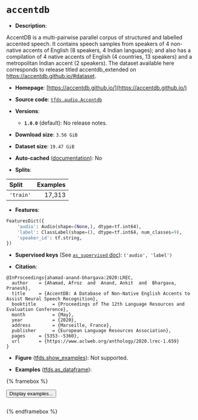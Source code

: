 <div itemscope itemtype="http://schema.org/Dataset">
  <div itemscope itemprop="includedInDataCatalog" itemtype="http://schema.org/DataCatalog">
    <meta itemprop="name" content="TensorFlow Datasets" />
  </div>
  <meta itemprop="name" content="accentdb" />
  <meta itemprop="description" content="AccentDB is a multi-pairwise parallel corpus of structured and labelled&#10;accented speech. It contains speech samples from speakers of 4 non-native&#10;accents of English (8 speakers, 4 Indian languages); and also has a compilation&#10;of 4 native accents of English (4 countries, 13 speakers) and a metropolitan&#10;Indian accent (2 speakers). The dataset available here corresponds to release&#10;titled accentdb_extended on https://accentdb.github.io/#dataset.&#10;&#10;To use this dataset:&#10;&#10;```python&#10;import tensorflow_datasets as tfds&#10;&#10;ds = tfds.load(&#x27;accentdb&#x27;, split=&#x27;train&#x27;)&#10;for ex in ds.take(4):&#10;  print(ex)&#10;```&#10;&#10;See [the guide](https://www.tensorflow.org/datasets/overview) for more&#10;informations on [tensorflow_datasets](https://www.tensorflow.org/datasets).&#10;&#10;" />
  <meta itemprop="url" content="https://www.tensorflow.org/datasets/catalog/accentdb" />
  <meta itemprop="sameAs" content="https://accentdb.github.io/" />
  <meta itemprop="citation" content="@InProceedings{ahamad-anand-bhargava:2020:LREC,&#10;  author    = {Ahamad, Afroz  and  Anand, Ankit  and  Bhargava, Pranesh},&#10;  title     = {AccentDB: A Database of Non-Native English Accents to Assist Neural Speech Recognition},&#10;  booktitle      = {Proceedings of The 12th Language Resources and Evaluation Conference},&#10;  month          = {May},&#10;  year           = {2020},&#10;  address        = {Marseille, France},&#10;  publisher      = {European Language Resources Association},&#10;  pages     = {5353--5360},&#10;  url       = {https://www.aclweb.org/anthology/2020.lrec-1.659}&#10;}" />
</div>

# `accentdb`

*   **Description**:

AccentDB is a multi-pairwise parallel corpus of structured and labelled accented
speech. It contains speech samples from speakers of 4 non-native accents of
English (8 speakers, 4 Indian languages); and also has a compilation of 4 native
accents of English (4 countries, 13 speakers) and a metropolitan Indian accent
(2 speakers). The dataset available here corresponds to release titled
accentdb_extended on https://accentdb.github.io/#dataset.

*   **Homepage**: [https://accentdb.github.io/](https://accentdb.github.io/)

*   **Source code**:
    [`tfds.audio.Accentdb`](https://github.com/tensorflow/datasets/tree/master/tensorflow_datasets/audio/accentdb.py)

*   **Versions**:

    *   **`1.0.0`** (default): No release notes.

*   **Download size**: `3.56 GiB`

*   **Dataset size**: `19.47 GiB`

*   **Auto-cached**
    ([documentation](https://www.tensorflow.org/datasets/performances#auto-caching)):
    No

*   **Splits**:

Split     | Examples
:-------- | -------:
`'train'` | 17,313

*   **Features**:

```python
FeaturesDict({
    'audio': Audio(shape=(None,), dtype=tf.int64),
    'label': ClassLabel(shape=(), dtype=tf.int64, num_classes=9),
    'speaker_id': tf.string,
})
```

*   **Supervised keys** (See
    [`as_supervised` doc](https://www.tensorflow.org/datasets/api_docs/python/tfds/load#args)):
    `('audio', 'label')`

*   **Citation**:

```
@InProceedings{ahamad-anand-bhargava:2020:LREC,
  author    = {Ahamad, Afroz  and  Anand, Ankit  and  Bhargava, Pranesh},
  title     = {AccentDB: A Database of Non-Native English Accents to Assist Neural Speech Recognition},
  booktitle      = {Proceedings of The 12th Language Resources and Evaluation Conference},
  month          = {May},
  year           = {2020},
  address        = {Marseille, France},
  publisher      = {European Language Resources Association},
  pages     = {5353--5360},
  url       = {https://www.aclweb.org/anthology/2020.lrec-1.659}
}
```

*   **Figure**
    ([tfds.show_examples](https://www.tensorflow.org/datasets/api_docs/python/tfds/visualization/show_examples)):
    Not supported.

*   **Examples**
    ([tfds.as_dataframe](https://www.tensorflow.org/datasets/api_docs/python/tfds/as_dataframe)):

<!-- mdformat off(HTML should not be auto-formatted) -->

{% framebox %}

<button id="displaydataframe">Display examples...</button>
<div id="dataframecontent" style="overflow-x:scroll"></div>
<script src="https://www.gstatic.com/external_hosted/jquery2.min.js"></script>
<script>
var url = "https://storage.googleapis.com/tfds-data/visualization/dataframe/accentdb-1.0.0.html";
$(document).ready(() => {
  $("#displaydataframe").click((event) => {
    // Disable the button after clicking (dataframe loaded only once).
    $("#displaydataframe").prop("disabled", true);

    // Pre-fetch and display the content
    $.get(url, (data) => {
      $("#dataframecontent").html(data);
    }).fail(() => {
      $("#dataframecontent").html(
        'Error loading examples. If the error persist, please open '
        + 'a new issue.'
      );
    });
  });
});
</script>

{% endframebox %}

<!-- mdformat on -->